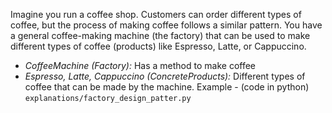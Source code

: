 Imagine you run a coffee shop. Customers can order different types of coffee, but the process of making coffee follows a similar pattern. You have a general coffee-making machine (the factory) that can be used to make different types of coffee (products) like Espresso, Latte, or Cappuccino.
- *CoffeeMachine (Factory):* Has a method to make coffee
- *Espresso, Latte, Cappuccino (ConcreteProducts):* Different types of coffee that can be made by the machine.
Example - (code in python)
`explanations/factory_design_patter.py`
